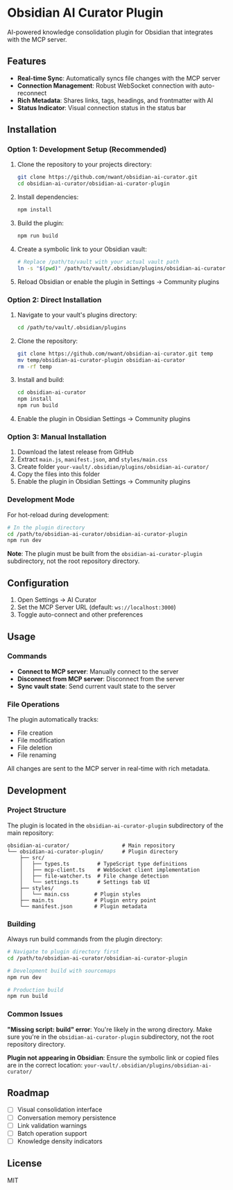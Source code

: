 # Obsidian AI Curator Plugin

AI-powered knowledge consolidation plugin for Obsidian that integrates with the MCP server.

## Features

- **Real-time Sync**: Automatically syncs file changes with the MCP server
- **Connection Management**: Robust WebSocket connection with auto-reconnect
- **Rich Metadata**: Shares links, tags, headings, and frontmatter with AI
- **Status Indicator**: Visual connection status in the status bar

## Installation

### Option 1: Development Setup (Recommended)

1. Clone the repository to your projects directory:
   ```bash
   git clone https://github.com/nwant/obsidian-ai-curator.git
   cd obsidian-ai-curator/obsidian-ai-curator-plugin
   ```

2. Install dependencies:
   ```bash
   npm install
   ```

3. Build the plugin:
   ```bash
   npm run build
   ```

4. Create a symbolic link to your Obsidian vault:
   ```bash
   # Replace /path/to/vault with your actual vault path
   ln -s "$(pwd)" /path/to/vault/.obsidian/plugins/obsidian-ai-curator
   ```

5. Reload Obsidian or enable the plugin in Settings → Community plugins

### Option 2: Direct Installation

1. Navigate to your vault's plugins directory:
   ```bash
   cd /path/to/vault/.obsidian/plugins
   ```

2. Clone the repository:
   ```bash
   git clone https://github.com/nwant/obsidian-ai-curator.git temp
   mv temp/obsidian-ai-curator-plugin obsidian-ai-curator
   rm -rf temp
   ```

3. Install and build:
   ```bash
   cd obsidian-ai-curator
   npm install
   npm run build
   ```

4. Enable the plugin in Obsidian Settings → Community plugins

### Option 3: Manual Installation

1. Download the latest release from GitHub
2. Extract `main.js`, `manifest.json`, and `styles/main.css` 
3. Create folder `your-vault/.obsidian/plugins/obsidian-ai-curator/`
4. Copy the files into this folder
5. Enable the plugin in Obsidian Settings → Community plugins

### Development Mode

For hot-reload during development:
```bash
# In the plugin directory
cd /path/to/obsidian-ai-curator/obsidian-ai-curator-plugin
npm run dev
```

**Note**: The plugin must be built from the `obsidian-ai-curator-plugin` subdirectory, not the root repository directory.

## Configuration

1. Open Settings → AI Curator
2. Set the MCP Server URL (default: `ws://localhost:3000`)
3. Toggle auto-connect and other preferences

## Usage

### Commands

- **Connect to MCP server**: Manually connect to the server
- **Disconnect from MCP server**: Disconnect from the server
- **Sync vault state**: Send current vault state to the server

### File Operations

The plugin automatically tracks:
- File creation
- File modification
- File deletion
- File renaming

All changes are sent to the MCP server in real-time with rich metadata.

## Development

### Project Structure

The plugin is located in the `obsidian-ai-curator-plugin` subdirectory of the main repository:

```
obsidian-ai-curator/                 # Main repository
└── obsidian-ai-curator-plugin/      # Plugin directory
    ├── src/
    │   ├── types.ts         # TypeScript type definitions
    │   ├── mcp-client.ts    # WebSocket client implementation
    │   ├── file-watcher.ts  # File change detection
    │   └── settings.ts      # Settings tab UI
    ├── styles/
    │   └── main.css        # Plugin styles
    ├── main.ts             # Plugin entry point
    └── manifest.json       # Plugin metadata
```

### Building

Always run build commands from the plugin directory:

```bash
# Navigate to plugin directory first
cd /path/to/obsidian-ai-curator/obsidian-ai-curator-plugin

# Development build with sourcemaps
npm run dev

# Production build
npm run build
```

### Common Issues

**"Missing script: build" error**: You're likely in the wrong directory. Make sure you're in the `obsidian-ai-curator-plugin` subdirectory, not the root repository directory.

**Plugin not appearing in Obsidian**: Ensure the symbolic link or copied files are in the correct location: `your-vault/.obsidian/plugins/obsidian-ai-curator/`

## Roadmap

- [ ] Visual consolidation interface
- [ ] Conversation memory persistence
- [ ] Link validation warnings
- [ ] Batch operation support
- [ ] Knowledge density indicators

## License

MIT